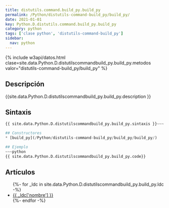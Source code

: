 ```yaml
---
title: distutils.command.build_py.build_py
permalink: /Python/distutils-command-build_py/build_py/
date: 2021-01-01
key: Python.D.distutils.command.build_py.build_py
category: python
tags: ['clase python', 'distutils-command-build_py']
sidebar: 
  nav: python
---
```


{% include w3api/datos.html clase=site.data.Python.D.distutilscommandbuild_py.build_py.metodos valor="distutils-command-build_py/build_py" %}

## Descripción
{{site.data.Python.D.distutilscommandbuild_py.build_py.description }}

## Sintaxis
~~~python
{{ site.data.Python.D.distutilscommandbuild_py.build_py.sintaxis }}~~~

## Constructores
* [build_py](/Python/distutils-command-build_py/build_py/build_py/)

## Ejemplo
~~~python
{{ site.data.Python.D.distutilscommandbuild_py.build_py.code}}
~~~

## Artículos
<ul>
{%- for _ldc in site.data.Python.D.distutilscommandbuild_py.build_py.ldc -%}
   <li>
       <a href="{{_ldc['url'] }}">{{ _ldc['nombre'] }}</a>
   </li>
{%- endfor -%}
</ul>
